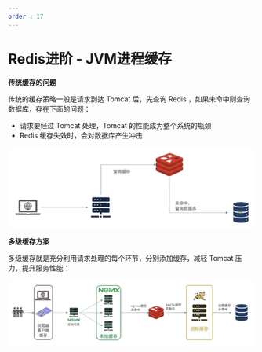 ```yaml
---
order : 17
---
```

# Redis进阶 - JVM进程缓存

**传统缓存的问题**

传统的缓存策略一般是请求到达 Tomcat 后，先查询 Redis ，如果未命中则查询数据库，存在下面的问题：

- 请求要经过 Tomcat 处理，Tomcat 的性能成为整个系统的瓶颈
- Redis 缓存失效时，会对数据库产生冲击

![](../../../assets/redis-advance-multi-level-cache/2023-06-29-17-58-08.png)


**多级缓存方案**

多级缓存就是充分利用请求处理的每个环节，分别添加缓存，减轻 Tomcat 压力，提升服务性能：

![](../../../assets/redis-advance-multi-level-cache/2023-06-29-18-03-03.png)

